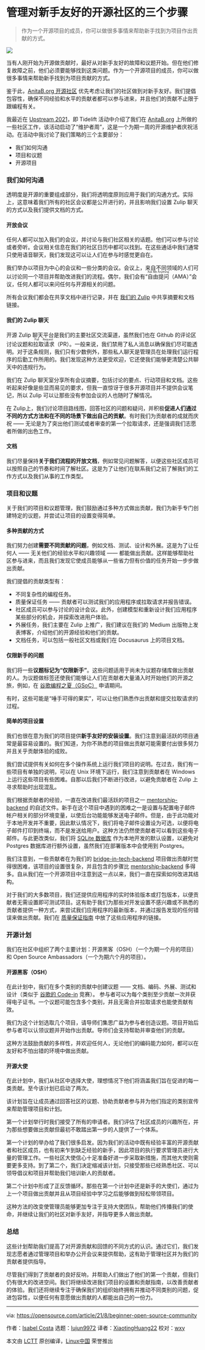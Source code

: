 [#]: subject: "3 steps for managing a beginner-friendly open source community"
[#]: via: "https://opensource.com/article/21/8/beginner-open-source-community"
[#]: author: "Isabel Costa https://opensource.com/users/isabelcmdcosta"
[#]: collector: "lujun9972"
[#]: translator: "XiaotingHuang22"
[#]: reviewer: "wxy"
[#]: publisher: "wxy"
[#]: url: "https://linux.cn/article-15534-1.html"

管理对新手友好的开源社区的三个步骤
======

> 作为一个开源项目的成员，你可以做很多事情来帮助新手找到为项目作出贡献的方式。

![][0]
 
当有人刚开始为开源做贡献时，最好从对新手友好的故障和议题开始。但在他们修复故障之前，他们必须要能够找到这类问题。作为一个开源项目的成员，你可以做很多事情来帮助新手找到为项目贡献的方式。

鉴于此，[AnitaB.org 开源社区][2] 优先考虑让我们的社区做到对新手友好。我们提倡包容性，确保不同经验和水平的贡献者都可以参与进来，并且他们的贡献不止限于跟编程有关。

我最近在 [Upstream 2021][4]，即 Tidelift 活动中介绍了我们在 [AnitaB.org][3] 上所做的一些社区工作，该活动启动了“维护者周”，这是一个为期一周的开源维护者庆祝活动。在活动中我讨论了我们策略的三个主要部分：

   * 我们如何沟通
   * 项目和议题
   * 开源项目

### 我们如何沟通

透明度是开源的重要组成部分，我们将透明度原则应用于我们的沟通方式。实际上，这意味着我们所有的社区会议都是公开进行的，并且影响我们设置 Zulip 聊天的方式以及我们提供文档的方式。

#### 开放会议

任何人都可以加入我们的会议，并讨论与我们社区相关的话题。他们可以参与讨论或者旁听。会议相关信息在我们的社区日历中都可以找到。在这些通话中我们通常只使用语音聊天，我们发现这可以让人们在参与时感觉更自在。

我们举办以项目为中心的会议和一些分类的会议。会议上，来自不同领域的人们可以讨论同一个项目并帮助改进我们的流程。偶尔，我们会有“<ruby>自由提问<rt>Ask Me Anything</rt></ruby>（AMA）”会议，任何人都可以来问任何与开源相关的问题。

所有会议我们都会在共享文档中进行记录，并在 [我们的 Zulip][5] 中共享摘要和文档链接。

#### 我们的 Zulip 聊天

开源 Zulip 聊天平台是我们的主要社区交流渠道，虽然我们也在 Github 的评论区讨论议题和<ruby>拉取请求<rt>Pull Request</rt></ruby>（PR）。一般来说，我们禁用了私人消息以确保我们尽可能透明。对于这条规则，我们只有少数例外，那些私人聊天是管理员在处理我们运行程序的后勤工作所用的。我们发现这种方法更受欢迎，它还使我们能够更清楚公共聊天中的违规行为。

我们在 Zulip 聊天室分享所有会议摘要，包括讨论的要点、行动项目和文档。这些听起来好像是些显而易见的要求，但我一直惊讶于很多开源项目并不提供会议笔记，所以 Zulip 可以让那些没有参加会议的人也随时了解情况。
 
在 Zulip上，我们讨论项目路线图，回答社区的问题和疑问，并积极**促进人们通过不同的方式方法和在不同的场景下做出自己的贡献**。有时我们为贡献者的成就而庆祝 —— 无论是为了突出他们测试或者审查的第一个拉取请求，还是强调我们志愿者所做的出色工作。

#### 文档

我们尽量保持**关于我们流程的开放文档**，例如常见问题解答，以便这些社区成员可以按照自己的节奏和时间了解社区。这是为了让他们在联系我们之前了解我们的工作方式以及我们从事的工作类型。

### 项目和议题

关于我们的项目和议题管理，我们鼓励通过多种方式做出贡献，我们为新手专门创建特定的议题，并尝试让项目的设置变得简单。

#### 多种贡献的方式

我们努力创建**需要不同贡献的问题**，例如文档、测试、设计和外展。这是为了让任何人 —— 无关他们的经验水平和兴趣领域 —— 都能做出贡献。这样能够帮助社区参与进来，而且我们发现它使成员能够从一些省力但有价值的任务开始一步步做出贡献。

我们提倡的贡献类型有：

   * 不同复杂性的编程任务。
   * 质量保证任务 —— 贡献者可以测试我们的应用程序或拉取请求并报告错误。
   * 社区成员可以参与讨论的设计会议。此外，创建模型和重新设计我们应用程序某些部分的机会，并探索改进用户体验。
   * 外展任务，我们主要在 Zulip 上推广，我们建议在我们的 Medium 出版物上发表博客，介绍他们的开源经验和他们的贡献。
   * 文档任务，可以包括一般社区文档或我们在 Docusaurus 上的项目文档。
  
#### 仅限新手的问题

我们将一些**议题标记为“仅限新手”**。这些问题适用于尚未为议题存储库做出贡献的人。为议题做标签还使我们能够让人们在贡献者大量涌入时开始他们的开源之旅，例如，在 [谷歌编程之夏（GSoC）][6] 申请期间。

有时，这些可能是“唾手可得的果实”，可以让他们熟悉作出贡献和提交拉取请求的过程。

#### 简单的项目设置

我们也很在意为我们的项目提供**新手友好的安装设置**。我们注意到最活跃的项目通常是最容易设置的。我们知道，为你不熟悉的项目做出贡献可能需要付出很多努力并且关乎贡献体验的成败。

我们尝试提供有关如何在多个操作系统上运行我们项目的说明。在过去，我们有一些项目有单独的说明，可以在 Unix 环境下运行，我们注意到贡献者在 Windows 上运行这些项目有些困难。自那以后我们不断进行改进，以避免贡献者在 Zulip 上寻求帮助时出现混乱。

我们根据贡献者的经验，一直在改进我们最活跃的项目之一 [mentorship-backend][7] 的自述文件。新手在这个项目中遇到的困难之一是设置与配置电子邮件帐户相关的部分环境变量，以使后台功能能够发送电子邮件。但是，由于此功能对于本地开发并不重要，因此默认情况下，我们将电子邮件设置设为可选，以便将电子邮件打印到终端，而不是发送给用户。这种方法仍然使贡献者可以看到这些电子邮件。与此更改类似，我们将 [SQLite 数据库][8] 作为本地开发的默认设置，以避免对 Postgres 数据库进行额外设置，虽然我们在部署版本中会使用到 Postgres。

我们注意到，一些贡献者在为我们的 [bridge-in-tech-backend][9] 项目做出贡献时觉得很困难，该项目的设置很复杂，并且包含的步骤比 [mentorship-backend][7] 多得多。自从我们在一个开源项目中注意到这一点以来，我们一直在探索如何改进其结构。

对于我们的大多数项目，我们还提供应用程序的实时体验版本或打包版本，以便贡献者无需设置即可测试项目。这有助于我们为那些对开发设置不感兴趣或不熟悉的贡献者提供一种方式，来尝试我们应用程序的最新版本，并通过报告发现的任何错误来做出贡献。我们在 [质量保证指南][10] 中放了这些应用程序的链接。

### 开源计划

我们在社区中组织了两个主要计划：开源黑客（OSH）（一个为期一个月的项目）和 Open Source Ambassadors（一个为期六个月的项目）。

#### 开源黑客（OSH）

在此计划中，我们在多个类别的贡献中创建议题 —— 文档、编码、外展、测试和设计（类似于 [谷歌的 Code-in][11] 竞赛）。 参与者可以为每个类别至少贡献一次并获得电子证书。一个议题可能包含多个类别，并且无需合并拉取请求也能使贡献有效。

我们为这个计划选取几个项目，请导师们集思广益为参与者创造议题。项目开始后参与者可以认领议题并开始作出贡献。导师们会支持帮助并审查他们的贡献。

这种方法鼓励贡献的多样性，并欢迎任何人，无论他们的编码能力如何，都可以在友好和不怕出错的环境中做出贡献。

#### 开源大使

在此计划中，我们从社区中选择大使，理想情况下他们将涵盖我们旨在促进的每一类贡献。至今该计划已启动了两次。

该计划旨在让成员通过回答社区的议题、协助贡献者参与并为他们指定的类别宣传来帮助管理项目和计划。

第一个计划举行时我们接受了所有的申请者。我们评估了社区成员的兴趣所在，并为那些想要做出贡献但最初不敢踏出第一步的人提供了一个体系。

第一个计划的举办给了我们很多启发。因为我们的活动中既有经验丰富的开源贡献者和社区成员，也有初来乍到缺乏经验的新手，因此项目的执行要求管理员进行大量的管理工作。一些社区大使信心十足准备好进一步采取新措施，而其他大使则需要更多支持。到了第二个，我们决定缩减该计划，只接受那些已经熟悉社区、可以领导倡议和项目并帮助我们培训新人的贡献者。

第二个计划中形成了正反馈循环。那些在第一个计划中还是新手的大使们，通过为上一个项目做出贡献并且从项目经验中学习之后能够做到轻松带领项目。

这种方法的改变使管理员能够更加专注于支持大使团队，帮助他们传播我们的使命，并继续让我们的社区对新手友好，并指导更多人做出贡献。

### 总结

这些计划帮助我们提高了对开源贡献和回馈的不同方式的认识。通过它们，我们发现志愿者通过管理项目和举办公开会议来提供帮助，这有助于管理社区并为我们的贡献者提供指导。

尽管我们得到了贡献者的良好反响，并帮助人们做出了他们的第一个贡献，但我们仍有很大的改进空间。我们将继续改进我们项目的设置和贡献指南，以改善贡献者的体验。我们还将继续专注于确保我们的组织始终拥有并推动不同类别的问题，促进包容性，以便任何有意愿做出贡献的人都能出自己的一份力。

--------------------------------------------------------------------------------

via: https://opensource.com/article/21/8/beginner-open-source-community

作者：[Isabel Costa][a]
选题：[lujun9972][b]
译者：[XiaotingHuang22](https://github.com/XiaotingHuang22)
校对：[wxy](https://github.com/wxy)

本文由 [LCTT](https://github.com/LCTT/TranslateProject) 原创编译，[Linux中国](https://linux.cn/) 荣誉推出

[a]: https://opensource.com/users/isabelcmdcosta
[b]: https://github.com/lujun9972
[1]: https://opensource.com/sites/default/files/styles/image-full-size/public/lead-images/wfh_work_home_laptop_work.png?itok=VFwToeMy (Working from home at a laptop)
[2]: https://github.com/anitab-org
[3]: https://anitab.org/
[4]: https://youtu.be/l8r50jCr-Yo
[5]: https://anitab-org.zulipchat.com/
[6]: https://summerofcode.withgoogle.com/
[7]: https://github.com/anitab-org/mentorship-backend#readme
[8]: https://opensource.com/article/21/2/sqlite3-cheat-sheet
[9]: https://github.com/anitab-org/bridge-in-tech-backend
[10]: https://github.com/anitab-org/documentation/blob/master/quality-assurance.md
[11]: https://codein.withgoogle.com/
[0]: https://img.linux.net.cn/data/attachment/album/202302/12/222832vxfof8844fo4vsl4.jpg